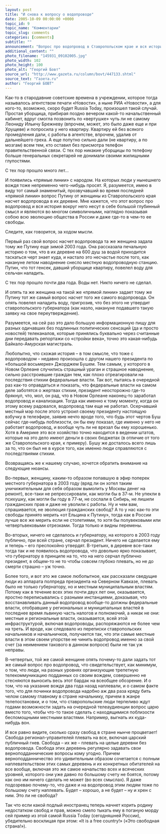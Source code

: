 ```yaml
---
layout: post
title: "И снова к вопросу о водопроводе"
date: 2005-10-09 00:00:00 +0000
topic_id: 9
topic_name: "Комментарии"
topic_slug: comments
categories: [comments]
subtitle: ""
announcement: "Вопрос про водопровод в Ставропольском крае и вся история вокруг него несут в себе большой глубинный смысл и являются во многом символичными, наглядно показывая собою всю эволюцию общества в России и даже где-то в чем-то ее свободы. Следите, как говорится, за ходом мысли."
additional_content: ""
photo_filename: "145931_09102005.jpg"
photo_width: 102
photo_height: 100
photo_alt: "Георгий Бовт"
source_url: "http://www.gazeta.ru/column/bovt/447133.shtml"
source_text: "Газета.ru"
author: "Георгий БОВТ"
---
```

Как-то в стародавние советские времена в учреждении, которое тогда называлось агентством печати «Новости», а ныне РИА «Новости», а для кого-то, возможно, скоро будет Russia Today, произошел такой случай. Простая уборщица, прибирая поздно вечером какой-то начальственный кабинет, вдруг смогла позвонить по «вертушке» чуть ли не самому Леониду Ильичу Брежневу (впрочем, может, это было даже еще и при Хрущеве) и попросила у него квартиру. Квартиру ей без всякого промедления дали, с работы в агентстве, впрочем, удалив от дальнейшего греха. А еще попутно сильно дали (не квартиру, а по мозгам) всем тем, кто оставил без присмотра телефон правительственной связи. С тех пор никакие уборщицы по телефону больше генеральных секретарей не донимали своими жилищными глупостями.

С тех пор прошло много лет…

И появились «прямые линии» с народом. На которых люди у нынешнего вождя тоже непременно чего-нибудь просят. Я, разумеется, имею в виду тот самый знаменитый, прозвучавший во время последней «прямой линии» вопрос Путину от женщины из Ставропольского края насчет водопровода в их деревне. Мне кажется, что этот вопрос про водопровод и вся история вокруг него несут в себе большой глубинный смысл и являются во многом символичными, наглядно показывая собою всю эволюцию общества в России и даже где-то в чем-то ее свободы.

Следите, как говорится, за ходом мысли.

Первый раз свой вопрос насчет водопровода та же женщина задала тому же Путину еще зимой 2003 года. Она рассказала печальную историю о том, что в их деревне на 600 душ за водой приходится таскаться черт знает куда, и настало это несчастье после того, как накануне летом наводнение снесло местную водопроводную станцию. Путин, что тот генсек, давший уборщице квартиру, повелел воду для сельчан наладить.

С тех пор прошло почти два года. Воды нет. Никто ничего не сделал.

И опять та же женщина на такой же «прямой линии» задает тому же Путину тот же самый вопрос насчет того же самого водопровода. Он опять повелел наладить воду, пригрозив, что без этого не утвердит ставропольского губернатора (как назло, накануне подавшего такую заявку на свое переутверждение).

Разумеется, на сей раз это дало большую информационную пищу для разных одичавших без подлинных политических сенсаций (да и просто новостей) телеканалов, которые принялись буквально через считанные дни передавать репортажи со «стройки века», точно это какая-нибудь Байкало-Амурская магистраль.

Любопытно, что схожая история – в том смысле, что тоже с водопроводом – недавно произошла с другом нашего президента по «большой восьмерке» Джорджем Бушем. Тем самым, у которого в Новом Орлеане случились страшный ураган и страшное наводнение, сильно расстроившие граждан тем, как плохо отреагировали на последствия стихии федеральные власти. Так вот, пытаясь в очередной раз как-то оправдаться и показать, что федеральные власти на самом деле заботятся о жертвах стихии, президент неосторожно где-то брякнул, что, мол, он рад, что в Новом Орлеане наконец-то заработал водопровод и канализация. Тогда как именно к тому моменту, когда он этому всему радовался, водопровод там еще не работал. Осерчавший местный мэр после этого устроил своему президенту настоящую взбучку в телеэфире, заявив нечто вроде того, что будь этот чертов Буш сейчас где-нибудь поблизости, он бы ему показал, где именно у него не работает водопровод, и вообще чуть ли не врезал бы ему хорошенько. Хотя в Америке это все хозяйство точно находится в ведении штатов, которые на это дело имеют деньги в своих бюджетах (в отличие от того же Ставропольского края, к примеру). Бушу же досталось всего лишь за то, что он был не в курсе того, как именно люди справляются с последствиями стихии.

Возвращаясь же к нашему случаю, хочется обратить внимание на следующие нюансы.

Во-первых, женщину, каким-то образом попавшую в эфир поперек местного губернатора в 2003 году (вряд ли он хотел таким уничижительным для себя образом вымолить у Москвы денег на ремонт), все-таки не репрессировали, как могли бы в 37-м. Не упекли в психушку, как могли бы году в 77-м, не сослали в Сибирь, не лишили гражданских прав и даже не уволили с работы. Ну и чем вам, спрашивается, не эволюция гражданских свобод? А то у нас как-то эти свободы принято мерить «от Ельцина к Путину», тогда как в России лучше все же мерить если не столетиями, то хотя бы полувековыми или четвертьвековыми отрезками. Тогда только и видны перемены.

Во-вторых, ничего не сделалось и губернатору, на которого в 2003 году публично, при всей стране, серчал президент. Ничего не сделается ему и теперь – его преспокойно утвердят. В-третьих, в деревне все-таки тогда так и не появилось водопровода, что довольно ярко показывает, что губернатору в принципе на то, что на него серчал публично президент, в общем-то не то чтобы совсем глубоко плевать, но не до смерти страшно – уж точно.

Более того, и вот это же самое любопытное, как рассказали сведущие люди из аппарата полпреда президента на Северном Кавказе, плевать было не только губернатору, но и местным муниципальным властям. Потому как в течение всех этих почти двух лет они, оказывается, яростно переписывались с разными инстанциями, доказывая, что восстанавливать данный водопровод вообще-то должны федеральные власти, отобравшие у региональных и муниципальных властей в последнее время львиную часть налогов и полномочий, а никак не они: местные и региональные власти, оказывается, всей этой инфраструктурой, включая водопроводы, распоряжаются не более чем на треть. И вроде, как следовало из переписки ставропольских начальников и начальничков, получается так, что эти самые местные власти в этом своем упорстве не чинить водопровод именно за свой счет (за неимением такового в данном вопросе) были не так уж неправы.

В-четвертых, той же самой женщине опять почему-то дали задать тот же самый вопрос про водопровод, что свидетельствует, как минимум, о том, что люди, на разных уровнях организующие трепетную телекоммуникацию подданных со своим вождем, совершенно не стесняются выносить весь этот бардак на всеобщее обозрение. И о том, что на указание вождя два года назад наплевали, и о самом факте того, что для починки водопровода надобно аж два раза кряду бить челом самому главному в стране начальнику, причем в жанре телепостановки, и о том, что ставропольские люди терпеливо ждут годами возможности задать на очередной телеаудиенции вопрос царю вместо того, чтобы что-то такое сделать с находящимися поблизости беспомощными местными властями. Например, выгнать их куда-нибудь вон.

И все равно видите, сколько сразу свобод в стране нынче процветает! Свобода регионал-управителей плевать на все, включая царский публичный гнев. Свобода – их же – плевать на целые деревни без водопровода. Свобода этих деревень регулярно задавать свои верноподданнические вопросы кому угодно. Причем верноподданничество это удивительным образом сочетается с полным наплевательством этих самых деревень и их конкретных обитателей на все вообще, включая это же самое начальство всех и всяческих уровней, которого они уже давно по большому счету не боятся, потому как оно им ничего сделать не может (во всех смыслах). Я даже подозреваю почему-то, что даже и на водопровод этим людям тоже по большому счету наплевать. Будет – хорошо, а не будет – ну и хрен с ним. Это ли не свобода?

Так что если какой подлый иностранец теперь начнет корить родину недостатком свобод и прав, можно смело тыкать ему в поганую морду сей пример из этой самой Russia Тoday (сегодняшней России), убедительно восклицая при этом: «It is a free country!» («Это свободная страна!»).
